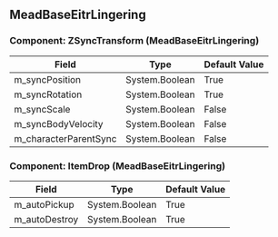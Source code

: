 ## MeadBaseEitrLingering

### Component: ZSyncTransform (MeadBaseEitrLingering)

|Field|Type|Default Value|
|---|---|---|
|m_syncPosition|System.Boolean|True|
|m_syncRotation|System.Boolean|True|
|m_syncScale|System.Boolean|False|
|m_syncBodyVelocity|System.Boolean|False|
|m_characterParentSync|System.Boolean|False|

### Component: ItemDrop (MeadBaseEitrLingering)

|Field|Type|Default Value|
|---|---|---|
|m_autoPickup|System.Boolean|True|
|m_autoDestroy|System.Boolean|True|

